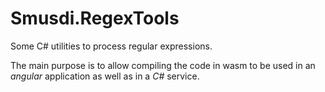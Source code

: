 # Smusdi.RegexTools

Some C# utilities to process regular expressions.

The main purpose is to allow compiling the code in wasm to be used in an *angular* application as well as in a *C#* service.
